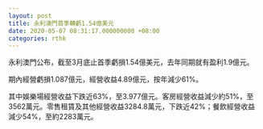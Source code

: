 ```yaml
---
layout: post
title: 永利澳門首季轉虧1.54億美元
date: 2020-05-07 08:31:17.000000000 +08:00
categories: rthk
---
```


永利澳門公布，截至3月底止首季虧損1.54億美元，去年同期就有盈利1.9億元。

期內經營虧損1.087億元，經營收益4.89億元，按年減少61%。

其中娛樂場經營收益下跌近63%，至3.977億元。客房經營收益減少約51%，至3562萬元。零售租賃及其他經營收益3284.8萬元，下跌近42%；餐飲經營收益減少54%，至約2283萬元。
